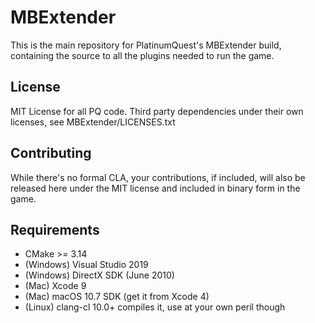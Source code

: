 # MBExtender

This is the main repository for PlatinumQuest's MBExtender build, containing the source to all the plugins needed to run the game.

License
--
MIT License for all PQ code. Third party dependencies under their own licenses, see MBExtender/LICENSES.txt

Contributing
--
While there's no formal CLA, your contributions, if included, will also be released here under the MIT license and included in binary form in the game.

Requirements
--
* CMake >= 3.14
* (Windows) Visual Studio 2019
* (Windows) DirectX SDK (June 2010)
* (Mac) Xcode 9
* (Mac) macOS 10.7 SDK (get it from Xcode 4)
* (Linux) clang-cl 10.0+ compiles it, use at your own peril though

